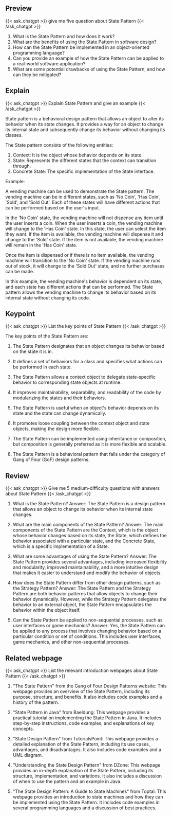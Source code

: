 ## Preview
{{< ask_chatgpt >}}
give me five question about State Pattern
{{< /ask_chatgpt >}}



1. What is the State Pattern and how does it work?
2. What are the benefits of using the State Pattern in software design?
3. How can the State Pattern be implemented in an object-oriented programming language?
4. Can you provide an example of how the State Pattern can be applied to a real-world software application?
5. What are some potential drawbacks of using the State Pattern, and how can they be mitigated?   

## Explain
{{< ask_chatgpt >}}
Explain State Pattern and give an example
{{< /ask_chatgpt >}}



State pattern is a behavioral design pattern that allows an object to alter its behavior when its state changes. It provides a way for an object to change its internal state and subsequently change its behavior without changing its classes. 

The State pattern consists of the following entities: 

1. Context: It is the object whose behavior depends on its state. 
2. State: Represents the different states that the context can transition through. 
3. Concrete State: The specific implementation of the State interface. 

Example: 

A vending machine can be used to demonstrate the State pattern. The vending machine can be in different states, such as 'No Coin', 'Has Coin', 'Sold', and 'Sold Out'. Each of these states will have different actions that can be performed based on the user's input. 

In the 'No Coin' state, the vending machine will not dispense any item until the user inserts a coin. When the user inserts a coin, the vending machine will change to the 'Has Coin' state. In this state, the user can select the item they want. If the item is available, the vending machine will dispense it and change to the 'Sold' state. If the item is not available, the vending machine will remain in the 'Has Coin' state. 

Once the item is dispensed or if there is no item available, the vending machine will transition to the 'No Coin' state. If the vending machine runs out of stock, it will change to the 'Sold Out' state, and no further purchases can be made. 

In this example, the vending machine's behavior is dependent on its state, and each state has different actions that can be performed. The State pattern allows the vending machine to change its behavior based on its internal state without changing its code.   

## Keypoint
{{< ask_chatgpt >}}
List the key points of State Pattern
{{< /ask_chatgpt >}}



The key points of the State Pattern are:

1. The State Pattern designates that an object changes its behavior based on the state it is in.

2. It defines a set of behaviors for a class and specifies what actions can be performed in each state.

3. The State Pattern allows a context object to delegate state-specific behavior to corresponding state objects at runtime.

4. It improves maintainability, separability, and readability of the code by modularizing the states and their behaviors.

5. The State Pattern is useful when an object's behavior depends on its state and the state can change dynamically.

6. It promotes loose coupling between the context object and state objects, making the design more flexible.

7. The State Pattern can be implemented using inheritance or composition, but composition is generally preferred as it is more flexible and scalable.

8. The State Pattern is a behavioral pattern that falls under the category of Gang of Four (GoF) design patterns.   

## Review
{{< ask_chatgpt >}}
Give me 5 medium-difficulty questions with answers about State Pattern
{{< /ask_chatgpt >}}



1. What is the State Pattern?
Answer: The State Pattern is a design pattern that allows an object to change its behavior when its internal state changes.

2. What are the main components of the State Pattern?
Answer: The main components of the State Pattern are the Context, which is the object whose behavior changes based on its state, the State, which defines the behavior associated with a particular state, and the Concrete State, which is a specific implementation of a State.

3. What are some advantages of using the State Pattern?
Answer: The State Pattern provides several advantages, including increased flexibility and modularity, improved maintainability, and a more intuitive design that makes it easier to understand and modify the behavior of objects.

4. How does the State Pattern differ from other design patterns, such as the Strategy Pattern?
Answer: The State Pattern and the Strategy Pattern are both behavior patterns that allow objects to change their behavior dynamically. However, while the Strategy Pattern delegates the behavior to an external object, the State Pattern encapsulates the behavior within the object itself.

5. Can the State Pattern be applied to non-sequential processes, such as user interfaces or game mechanics?
Answer: Yes, the State Pattern can be applied to any process that involves changing behavior based on a particular condition or set of conditions. This includes user interfaces, game mechanics, and other non-sequential processes.   

## Related webpage
{{< ask_chatgpt >}}
List the relevant introduction webpages about State Pattern
{{< /ask_chatgpt >}}



1. "The State Pattern" from the Gang of Four Design Patterns website: This webpage provides an overview of the State Pattern, including its purpose, structure, and benefits. It also includes code examples and a history of the pattern.

2. "State Pattern in Java" from Baeldung: This webpage provides a practical tutorial on implementing the State Pattern in Java. It includes step-by-step instructions, code examples, and explanations of key concepts.

3. "State Design Pattern" from TutorialsPoint: This webpage provides a detailed explanation of the State Pattern, including its use cases, advantages, and disadvantages. It also includes code examples and a UML diagram.

4. "Understanding the State Design Pattern" from DZone: This webpage provides an in-depth explanation of the State Pattern, including its structure, implementation, and variations. It also includes a discussion of when to use the pattern and an example in Java.

5. "The State Design Pattern: A Guide to State Machines" from Toptal: This webpage provides an introduction to state machines and how they can be implemented using the State Pattern. It includes code examples in several programming languages and a discussion of best practices.   

